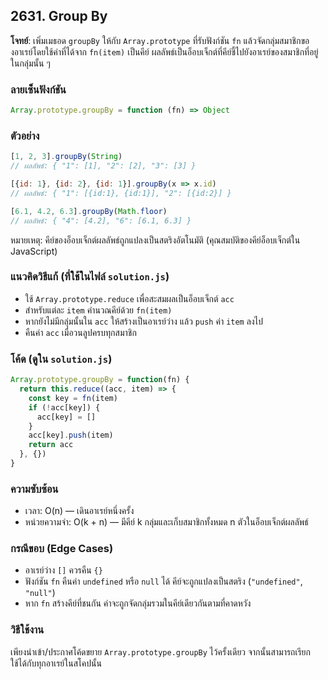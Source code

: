 ## 2631. Group By

**โจทย์**: เพิ่มเมธอด `groupBy` ให้กับ `Array.prototype` ที่รับฟังก์ชัน `fn` แล้วจัดกลุ่มสมาชิกของอาเรย์โดยใช้ค่าที่ได้จาก `fn(item)` เป็นคีย์ ผลลัพธ์เป็นอ็อบเจ็กต์ที่คีย์ชี้ไปยังอาเรย์ของสมาชิกที่อยู่ในกลุ่มนั้น ๆ

### ลายเซ็นฟังก์ชัน

```js
Array.prototype.groupBy = function (fn) => Object
```

### ตัวอย่าง

```js
[1, 2, 3].groupBy(String)
// ผลลัพธ์: { "1": [1], "2": [2], "3": [3] }

[{id: 1}, {id: 2}, {id: 1}].groupBy(x => x.id)
// ผลลัพธ์: { "1": [{id:1}, {id:1}], "2": [{id:2}] }

[6.1, 4.2, 6.3].groupBy(Math.floor)
// ผลลัพธ์: { "4": [4.2], "6": [6.1, 6.3] }
```

หมายเหตุ: คีย์ของอ็อบเจ็กต์ผลลัพธ์ถูกแปลงเป็นสตริงอัตโนมัติ (คุณสมบัติของคีย์อ็อบเจ็กต์ใน JavaScript)

### แนวคิดวิธีแก้ (ที่ใช้ในไฟล์ `solution.js`)

- ใช้ `Array.prototype.reduce` เพื่อสะสมผลเป็นอ็อบเจ็กต์ `acc`
- สำหรับแต่ละ `item` คำนวณคีย์ด้วย `fn(item)`
- หากยังไม่มีกลุ่มนั้นใน `acc` ให้สร้างเป็นอาเรย์ว่าง แล้ว `push` ค่า `item` ลงไป
- คืนค่า `acc` เมื่อวนลูปครบทุกสมาชิก

### โค้ด (ดูใน `solution.js`)

```js
Array.prototype.groupBy = function(fn) {
  return this.reduce((acc, item) => {
    const key = fn(item)
    if (!acc[key]) {
      acc[key] = []
    }
    acc[key].push(item)
    return acc
  }, {})
}
```

### ความซับซ้อน

- เวลา: O(n) — เดินอาเรย์หนึ่งครั้ง
- หน่วยความจำ: O(k + n) — มีคีย์ k กลุ่มและเก็บสมาชิกทั้งหมด n ตัวในอ็อบเจ็กต์ผลลัพธ์

### กรณีขอบ (Edge Cases)

- อาเรย์ว่าง `[]` ควรคืน `{}`
- ฟังก์ชัน `fn` คืนค่า `undefined` หรือ `null` ได้ คีย์จะถูกแปลงเป็นสตริง (`"undefined"`, `"null"`)
- หาก `fn` สร้างคีย์ที่ชนกัน ค่าจะถูกจัดกลุ่มรวมในคีย์เดียวกันตามที่คาดหวัง

### วิธีใช้งาน

เพียงนำเข้า/ประกาศโค้ดขยาย `Array.prototype.groupBy` ไว้ครั้งเดียว จากนั้นสามารถเรียกใช้ได้กับทุกอาเรย์ในสโคปนั้น


